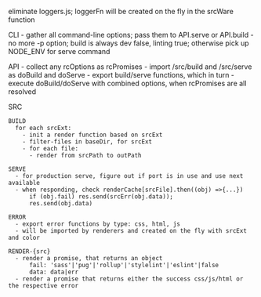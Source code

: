

eliminate loggers.js; loggerFn will be created on the fly in the srcWare function


  CLI
    - gather all command-line options; pass them to API.serve or API.build
    - no more -p option; build is always dev false, linting true; otherwise pick up NODE_ENV for serve command

  API
    - collect any rcOptions as rcPromises
    - import /src/build and /src/serve as doBuild and doServe
    - export build/serve functions, which in turn
      - execute doBuild/doServe with combined options, when rcPromises are all resolved

  SRC

    BUILD
      for each srcExt:
        - init a render function based on srcExt
        - filter-files in baseDir, for srcExt
        - for each file:
          - render from srcPath to outPath

    SERVE
      - for production serve, figure out if port is in use and use next available
      - when responding, check renderCache[srcFile].then((obj) =>{...})
          if (obj.fail) res.send(srcErr(obj.data));
          res.send(obj.data)

    ERROR
      - export error functions by type: css, html, js
      - will be imported by renderers and created on the fly with srcExt and color

    RENDER-{src}
      - render a promise, that returns an object
          fail: 'sass'|'pug'|'rollup'|'stylelint'|'eslint'|false
          data: data|err
      - render a promise that returns either the success css/js/html or the respective error
